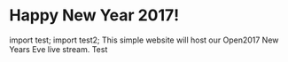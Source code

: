 # Happy New Year 2017!
import test;
import test2;
This simple website will host our Open2017 New Years Eve live stream. Test